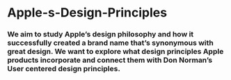# Apple-s-Design-Principles
### We aim to study Apple’s design philosophy and how it successfully created a brand name that’s synonymous with great design. We want to explore what design principles Apple products incorporate and connect them with Don Norman’s User centered design principles.
